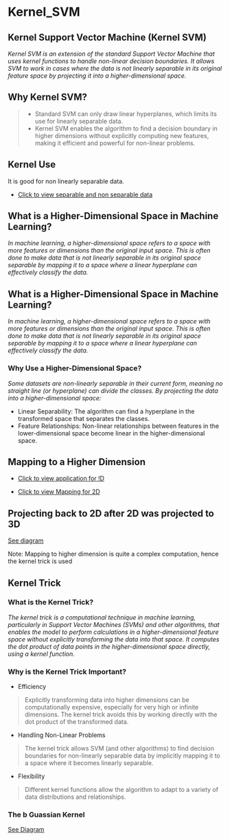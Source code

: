 # Kernel_SVM

## Kernel Support Vector Machine (Kernel SVM)
_Kernel SVM is an extension of the standard Support Vector Machine that uses kernel functions to handle non-linear decision boundaries. It allows SVM to work in cases where the data is not linearly separable in its original feature space by projecting it into a higher-dimensional space._

## Why Kernel SVM?
> + Standard SVM can only draw linear hyperplanes, which limits its use for linearly separable data.
> + Kernel SVM enables the algorithm to find a decision boundary in higher dimensions without explicitly computing new features, making it efficient and powerful for non-linear problems.

## Kernel Use
It is good for non linearly separable data.
+ [Click to view separable and non separable data](https://www.bing.com/images/search?view=detailV2&ccid=aYSDuNl6&id=6F3C2D25D4C7FF57E483F9DBB90B97071DFC2D97&thid=OIP.aYSDuNl6u06o5zqAA4ISBQHaCv&mediaurl=https%3a%2f%2fvitalflux.com%2fwp-content%2fuploads%2f2022%2f04%2fLinearly-vs-Not-linearly-separable-datasets.png&cdnurl=https%3a%2f%2fth.bing.com%2fth%2fid%2fR.698483b8d97abb4ea8e73a8003821205%3frik%3dly38HQeXC7nb%252bQ%26pid%3dImgRaw%26r%3d0&exph=363&expw=979&q=linear+separable+and+non+linear+separable&simid=608009933807172416&FORM=IRPRST&ck=055DB1A1545FD51E468A5EF7E8762EBC&selectedIndex=0&itb=0)

## What is a Higher-Dimensional Space in Machine Learning?
_In machine learning, a higher-dimensional space refers to a space with more features or dimensions than the original input space. This is often done to make data that is not linearly separable in its original space separable by mapping it to a space where a linear hyperplane can effectively classify the data._


## What is a Higher-Dimensional Space in Machine Learning?
_In machine learning, a higher-dimensional space refers to a space with more features or dimensions than the original input space. This is often done to make data that is not linearly separable in its original space separable by mapping it to a space where a linear hyperplane can effectively classify the data._

### Why Use a Higher-Dimensional Space?
_Some datasets are non-linearly separable in their current form, meaning no straight line (or hyperplane) can divide the classes. By projecting the data into a higher-dimensional space:_

+ Linear Separability: The algorithm can find a hyperplane in the transformed space that separates the classes.
+ Feature Relationships: Non-linear relationships between features in the lower-dimensional space become linear in the higher-dimensional space.

## Mapping to a Higher Dimension
+ [Click to view application for !D](https://www.bing.com/images/search?view=detailV2&ccid=Q%2f3fEto5&id=0724756F6C672379C7453228AA0665574CDCA9E5&thid=OIP.Q_3fEto5Fl6c9hvsHESnOgHaCK&mediaurl=https%3a%2f%2fwww.researchgate.net%2fprofile%2fNadhir_Ben_Halima%2fpublication%2f302594789%2ffigure%2fdownload%2ffig1%2fAS%3a360302345506818%401462914181636%2fMapping-from-1D-to-2D-Space-Feature-Space-for-Getting-Linearly-Separable-Data.png&cdnurl=https%3a%2f%2fth.bing.com%2fth%2fid%2fR.43fddf12da39165e9cf61bec1c44a73a%3frik%3d5ancTFdlBqooMg%26pid%3dImgRaw%26r%3d0&exph=248&expw=850&q=mapping+to+a+higher+dimensional+space+1D&simid=608043760946317765&FORM=IRPRST&ck=4B4987E225379026DB6E8C1966D4815E&selectedIndex=2&itb=0)

+ [Click to view Mapping for 2D](https://ibb.co/RNqHxNh)

## Projecting back to 2D after 2D was projected to 3D
[See diagram ](https://ibb.co/P486skx)

Note: Mapping to higher dimension is quite a complex computation, hence the kernel trick is used

## Kernel Trick

### What is the Kernel Trick?
_The kernel trick is a computational technique in machine learning, particularly in Support Vector Machines (SVMs) and other algorithms, that enables the model to perform calculations in a higher-dimensional feature space without explicitly transforming the data into that space. It computes the dot product of data points in the higher-dimensional space directly, using a kernel function._

### Why is the Kernel Trick Important?
+ Efficiency
> Explicitly transforming data into higher dimensions can be computationally expensive, especially for very high or infinite dimensions. The kernel trick avoids this by working directly with the dot product of the transformed data.

+ Handling Non-Linear Problems
> The kernel trick allows SVM (and other algorithms) to find decision boundaries for non-linearly separable data by implicitly mapping it to a space where it becomes linearly separable.

+ Flexibility
> Different kernel functions allow the algorithm to adapt to a variety of data distributions and relationships.

### The b Guassian Kernel
[See Diagram](https://www.bing.com/images/search?view=detailV2&ccid=S8n62cdj&id=3809FD4EED3A5886289EF9DFEE4F5EA3B37C6593&thid=OIP.S8n62cdj-8UF_V3jfv8wYAHaFi&mediaurl=https%3A%2F%2Fi.stack.imgur.com%2FP2AvO.jpg&cdnurl=https%3A%2F%2Fth.bing.com%2Fth%2Fid%2FR.4bc9fad9c763fbc505fd5de37eff3060%3Frik%3Dk2V8s6NeT%252b7f%252bQ%26pid%3DImgRaw%26r%3D0&exph=419&expw=561&q=the+gaussian+kernel+with+formula&simid=608004066827140605&form=IRPRST&ck=AC074D4D8A70C96D19262BA311A7C28C&selectedindex=3&itb=0&cw=1152&ch=534&ajaxhist=0&ajaxserp=0&pivotparams=insightsToken%3Dccid_pQp3EGq3*cp_E0122D707702439DB8743908359DD019*mid_933257529025BE5979B96FA26AAB159C08666545*simid_608004839906875201*thid_OIP.pQp3EGq33iNeE2czbErslQHaFk&vt=0&sim=11&iss=VSI&ajaxhist=0&ajaxserp=0)
